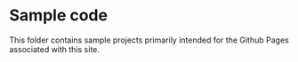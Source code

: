 #  Sample code

This folder contains sample projects primarily intended for the Github Pages associated with this site.
